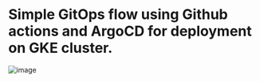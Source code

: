 # Simple GitOps flow using Github actions and ArgoCD for deployment on GKE cluster.

![image](https://user-images.githubusercontent.com/92205137/147845427-edbb826a-ca2c-4c9f-80d9-065b80f82997.png)
